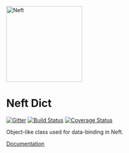 <a href="http://www.neft.io"><img src="http://www.neft.io/static/images/neft-white.svg" alt="Neft" width="200"></a>

# Neft Dict

[![Gitter](https://img.shields.io/gitter/room/nwjs/nw.js.svg)](https://gitter.im/Neft-io/neft)
[![Build Status](https://travis-ci.org/Neft-io/neft-dict.svg?branch=master)](https://travis-ci.org/Neft-io/neft-dict)
[![Coverage Status](https://coveralls.io/repos/github/Neft-io/neft-list/badge.svg?branch=master)](https://coveralls.io/github/Neft-io/neft-list?branch=master)

Object-like class used for data-binding in Neft.

[Documentation](http://www.neft.io/docs/dict/index.coffee.md)
